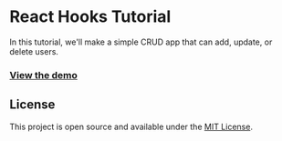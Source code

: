 # React Hooks Tutorial

In this tutorial, we'll make a simple CRUD app that can add, update, or delete users.

### [View the demo](https://yakkantiraja.github.io/react-hooks/)


## License

This project is open source and available under the [MIT License](LICENSE).
